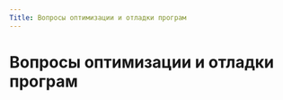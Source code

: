 ```yaml
---
Title: Вопросы оптимизации и отладки програм
---
```



Вопросы оптимизации и отладки програм
=====================================

<!-- TOC -->
